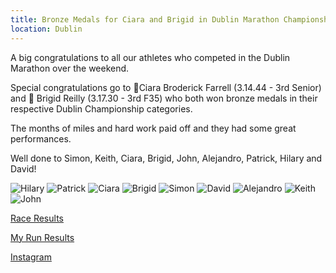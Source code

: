 ```yaml
---
title: Bronze Medals for Ciara and Brigid in Dublin Marathon Championships 2023
location: Dublin
---
```


A big congratulations to all our athletes who competed in the Dublin Marathon over the weekend.

Special congratulations go to 🥉Ciara Broderick Farrell (3.14.44 - 3rd Senior) and 🥉 Brigid Reilly (3.17.30 - 3rd F35) who both won bronze medals in their respective Dublin Championship categories.

The months of miles and hard work paid off and they had some great performances.

Well done to Simon, Keith, Ciara, Brigid, John, Alejandro, Patrick, Hilary and David!

<img src="/assets/images/races/2023-dublin-marathon/Hilary.jpeg" class="img-fluid" alt="Hilary">

<img src="/assets/images/races/2023-dublin-marathon/Patrick.jpeg" class="img-fluid" alt="Patrick">

<img src="/assets/images/races/2023-dublin-marathon/Ciara.jpeg" class="img-fluid" alt="Ciara">

<img src="/assets/images/races/2023-dublin-marathon/Brigid.jpeg" class="img-fluid" alt="Brigid">

<img src="/assets/images/races/2023-dublin-marathon/Simon.jpeg" class="img-fluid" alt="Simon">

<img src="/assets/images/races/2023-dublin-marathon/David.jpeg" class="img-fluid" alt="David">

<img src="/assets/images/races/2023-dublin-marathon/Alejandro.jpeg" class="img-fluid" alt="Alejandro">

<img src="/assets/images/races/2023-dublin-marathon/Keith.jpeg" class="img-fluid" alt="Keith">

<img src="/assets/images/races/2023-dublin-marathon/John.jpeg" class="img-fluid" alt="John">

<a href="/races/2023-10-29-Dublin-Marathon/" target="_blank" rel="noopener noreferrer">Race Results</a>

<a href="https://www.myrunresults.com/events/athletics_ireland_national_marathon/4965/results" target="_blank" rel="noopener noreferrer">My Run Results</a>

<a href="https://www.instagram.com/p/CzGya6rsLci/?img_index=5" target="_blank" rel="noopener noreferrer">Instagram</a>


